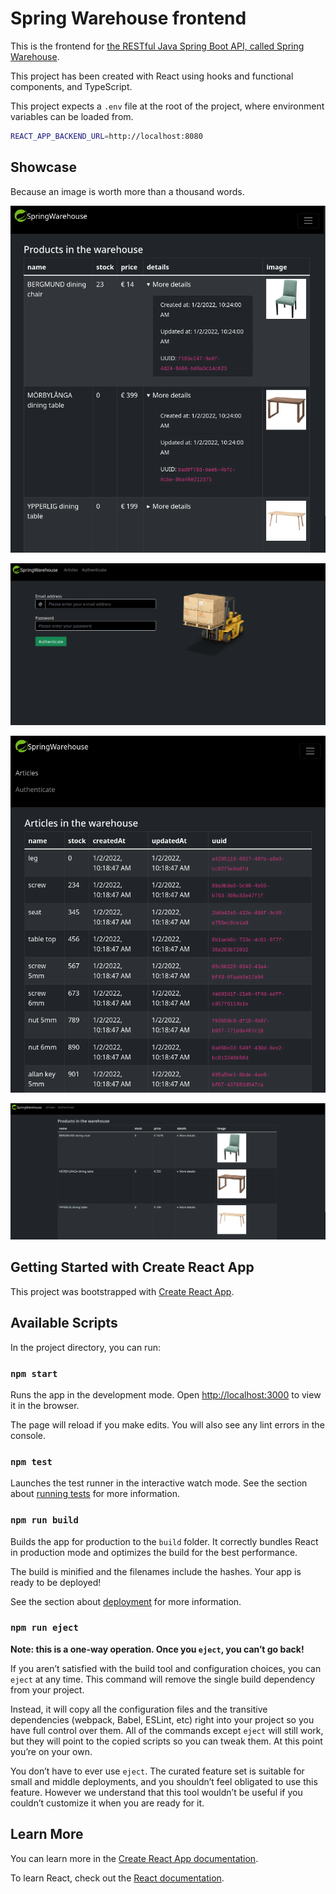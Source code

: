 # Spring Warehouse frontend

This is the frontend for [the RESTful Java Spring Boot API, called Spring Warehouse](https://github.com/averageflow/spring-warehouse).

This project has been created with React using hooks and functional components, and TypeScript.

This project expects a `.env` file at the root of the project, where environment variables can be loaded from.

```sh
REACT_APP_BACKEND_URL=http://localhost:8080
```

## Showcase

Because an image is worth more than a thousand words.

<!--suppress HtmlDeprecatedAttribute -->
<p align="center">
  <img src="storage/screenshots/1.png" alt="Spring Warehouse Frontend Showcase 1"/>
</p>

<!--suppress HtmlDeprecatedAttribute -->
<p align="center">
  <img src="storage/screenshots/2.png" alt="Spring Warehouse Frontend Showcase 2"/>
</p>

<!--suppress HtmlDeprecatedAttribute -->
<p align="center">
  <img src="storage/screenshots/3.png" alt="Spring Warehouse Frontend Showcase 3"/>
</p>

<!--suppress HtmlDeprecatedAttribute -->
<p align="center">
  <img src="storage/screenshots/4.png" alt="Spring Warehouse Frontend Showcase 4"/>
</p>

## Getting Started with Create React App

This project was bootstrapped with [Create React App](https://github.com/facebook/create-react-app).

## Available Scripts

In the project directory, you can run:

### `npm start`

Runs the app in the development mode.
Open [http://localhost:3000](http://localhost:3000) to view it in the browser.

The page will reload if you make edits.
You will also see any lint errors in the console.

### `npm test`

Launches the test runner in the interactive watch mode.
See the section about [running tests](https://facebook.github.io/create-react-app/docs/running-tests) for more information.

### `npm run build`

Builds the app for production to the `build` folder.
It correctly bundles React in production mode and optimizes the build for the best performance.

The build is minified and the filenames include the hashes.
Your app is ready to be deployed!

See the section about [deployment](https://facebook.github.io/create-react-app/docs/deployment) for more information.

### `npm run eject`

**Note: this is a one-way operation. Once you `eject`, you can’t go back!**

If you aren’t satisfied with the build tool and configuration choices, you can `eject` at any time. This command will remove the single build dependency from your project.

Instead, it will copy all the configuration files and the transitive dependencies (webpack, Babel, ESLint, etc) right into your project so you have full control over them. All of the commands except `eject` will still work, but they will point to the copied scripts so you can tweak them. At this point you’re on your own.

You don’t have to ever use `eject`. The curated feature set is suitable for small and middle deployments, and you shouldn’t feel obligated to use this feature. However we understand that this tool wouldn’t be useful if you couldn’t customize it when you are ready for it.

## Learn More

You can learn more in the [Create React App documentation](https://facebook.github.io/create-react-app/docs/getting-started).

To learn React, check out the [React documentation](https://reactjs.org/).

